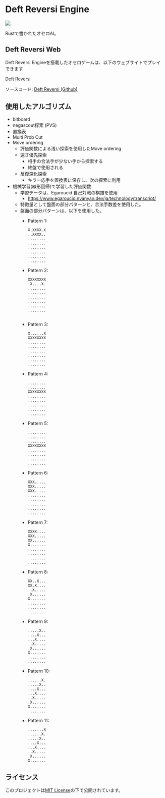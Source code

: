 
# Deft Reversi Engine

<img src="https://img.shields.io/badge/-Rust-000000.svg?logo=rust&style=plastic">

Rustで書かれたオセロAI。

## Deft Reversi Web
Deft Reversi Engineを搭載したオセロゲームは、以下のウェブサイトでプレイできます

[ Deft Reversi](https://az.recazbowl.net/deft_web/)

ソースコード: 
[ Deft Reversi (Github)](https://github.com/ikepggthb/deft_web)


## 使用したアルゴリズム
 - bitboard
 - negascout探索 (PVS)
 - 置換表
 - Multi Prob Cut
 - Move ordering
   - 評価関数による浅い探索を使用したMove ordering
   - 速さ優先探索
     - 相手の合法手が少ない手から探索する
     - 終盤で使用される
   - 反復深化探索
     - キラー応手を置換表に保存し、次の探索に利用
 - 機械学習(線形回帰)で学習した評価関数
   - 学習データは、Egaroucid 自己対戦の棋譜を使用
     - https://www.egaroucid.nyanyan.dev/ja/technology/transcript/
   - 特徴量として盤面の部分パターンと、合法手数差を使用した。
   - 盤面の部分パターンは、以下を使用した。
        - Pattern 1:
            ```
            X.XXXX.X
            ..XXXX..
            ........
            ........
            ........
            ........
            ........
            ........
            ```

        - Pattern 2:
            ```
            XXXXXXXX
            .X....X.
            ........
            ........
            ........
            ........
            ........
            ........
        
            ```

        - Pattern 3:
            ```
            X......X
            XXXXXXXX
            ........
            ........
            ........
            ........
            ........
            ........
            ```

        - Pattern 4:
            ```
            ........
            ........
            XXXXXXXX
            ........
            ........
            ........
            ........
            ........
            ```
        - Pattern 5:
            ```
            ........
            ........
            ........
            XXXXXXXX
            ........
            ........
            ........
            ........
            ```
        - Pattern 6:
            ```
            XXX.....
            XXX.....
            XXX.....
            ........
            ........
            ........
            ........
            ........
            ```
        - Pattern 7:
            ```
            XXXX....
            XXX.....
            XX......
            X.......
            ........
            ........
            ........
            ........
            ```

        - Pattern 8:
            ```
            XX..X...
            XX.X....
            ..X.....
            .X......
            X.......
            ........
            ........
            ........
            ```
        - Pattern 9:
            ```
            .....X..
            ....X...
            ...X....
            ..X.....
            .X......
            X.......
            ........
            ........
            ```
        - Pattern 10:
            ```
            ......X.
            .....X..
            ....X...
            ...X....
            ..X.....
            .X......
            X.......
            ........
            ```
        - Pattern 11:
            ```
            .......X
            ......X.
            .....X..
            ....X...
            ...X....
            ..X.....
            .X......
            X.......

            ```


## ライセンス
このプロジェクトは[MIT License](https://opensource.org/license/mit/)の下で公開されています。